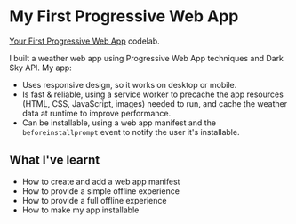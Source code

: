 # My First Progressive Web App

[Your First Progressive Web App][codelab] codelab.

I built a weather web app using Progressive Web App
techniques and Dark Sky API. My app:

* Uses responsive design, so it works on desktop or mobile.
* Is fast & reliable, using a service worker to precache the app resources
  (HTML, CSS, JavaScript, images) needed to run, and cache the weather data
  at runtime to improve performance.
* Can be installable, using a web app manifest and the `beforeinstallprompt` event
  to notify the user it's installable.


## What I've learnt

* How to create and add a web app manifest
* How to provide a simple offline experience
* How to provide a full offline experience
* How to make my app installable

[codelab]: https://codelabs.developers.google.com/codelabs/your-first-pwapp/
